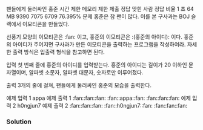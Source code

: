팬들에게 둘러싸인 홍준
시간 제한	메모리 제한	제출	정답	맞힌 사람	정답 비율
1 초	64 MB	9390	7075	6709	76.395%
문제
홍준은 참 팬이 많다. 이를 본 구사과는 BOJ 슬랙에서 이모티콘을 만들었다.



선풍기 모양의 이모티콘은 :fan: 이고, 홍준의 이모티콘은 :(홍준의 아이디): 이다. 홍준의 아이디가 주어지면 구사과가 만든 이모티콘을 출력하는 프로그램을 작성하여라. 자세한 출력 방식은 입출력 형식을 참고하면 된다.

입력
첫 번째 줄에 홍준의 아이디를 입력받는다. 홍준의 아이디는 길이가 20 이하인 문자열이며, 알파벳 소문자, 알파벳 대문자, 숫자로만 이루어졌다.

출력
3개의 줄에 걸쳐, 팬들에게 둘러싸인 홍준의 모습을 출력한다.

예제 입력 1 
appa
예제 출력 1 
:fan::fan::fan:
:fan::appa::fan:
:fan::fan::fan:
예제 입력 2 
h0ngjun7
예제 출력 2 
:fan::fan::fan:
:fan::h0ngjun7::fan:
:fan::fan::fan:

### Solution
